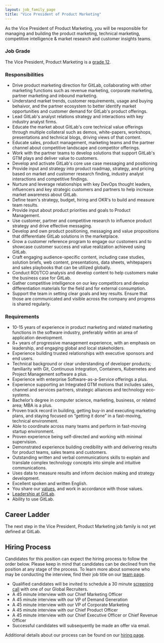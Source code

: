 ```yaml
---
layout: job_family_page
title: "Vice President of Product Marketing"
---
```


As the Vice President of Product Marketing, you will be responsible for managing and building the product marketing, technical marketing, competitive intelligence & market research and customer insights teams.

### Job Grade

The Vice President, Product Marketing is a [grade 12](/handbook/total-rewards/compensation/compensation-calculator/#gitlab-job-grades).

### Responsibilities

- Drive product marketing direction for GitLab, collaborating with other marketing functions such as revenue marketing, corporate marketing, partner marketing and inbound marketing.
- Understand market trends, customer requirements, usage and buying behaivor, and the partner ecosystem to better identify market opportunities and customer demand for GitLab's product offerings.
- Lead GitLab's analyst relations strategy and interactions with key industry analyst firms.
- Educate the market about GitLab's core technical value offerings through multiple collateral such as demos, white-papers, workshops, presentations and technical blogs, driving views of that content.
- Educate sales, product management, marketing teams and the partner channel about competitive landscape and competitor offerings.
- Work with the partner teams to develop solutions that support GitLab's GTM plays and deliver value to customers.
- Develop and activate GitLab's core use case messaging and positioning
- Provide input and strategy into product roadmap, strategy, and pricing based on market and customer research finding, industry analyst interactions and competitive findings.
- Nurture and leverage relationships with key DevOps thought leaders, influencers and key strategic customers and partners to help increase market awareness about GitLab.
- Define team's strategy, budget, hiring and OKR's to build and measure team results.
- Provide input about product priorities and goals to Product Management.
- Use customer, partner and competitive research to influence product strategy and drive effective messaging.
- Develop and own product positioning, messaging and value propositions that differentiate GitLab solutions in the marketplace.
- Grow a customer reference program to engage our customers and to showcase customer success and value realization achieved using GitLab.
- Craft engaging audience-specific content, including case studies, solution briefs, web content, presentations, data sheets, whitepapers and sales playbooks that can be utilized globally.
- Conduct ROI/TCO analysis and develop content to help customers make the business case for GitLab.
- Gather competitive intelligence on our key competitors and develop differentiation materials for the field and for external consumption.
- Support the team in setting clear goals and key results. Ensure that those are communicated and visible across the company and progress is shared regularly.

### Requirements

- 10-15 years of experience in product marketing and related marketing functions in the software industry, preferably wihtin an area of application development.
- 8+ years of progressive management experience, with an emphasis on leadership, and engaging global and local stakeholders.
- Experience building trusted relationships with executive sponsors and end users.
- Technical background or clear understanding of developer products; familiarity with Git, Continuous Integration, Containers, Kubernetes and Project Management software a plus.
- Experience with enterprise Software-as-a-Service offerings a plus.
- Experience supporting an Integrated GTM motions that includes sales, channel and services partners, strategic alliances and technology eco-systems.  
- Bachelor’s degree in computer science, marketing, business, or related area; MBA is a plus.
- Proven track record in building, getting buy-in and executing marketing plans, and staying focused on “getting it done” in a fast-moving, technical environment.
- Able to coordinate across many teams and perform in fast-moving startup environment.
- Proven experience being self-directed and working with minimal supervision.
- Demonstrated experience building credibility with and delivering results for product teams, sales teams and customers.
- Outstanding written and verbal communications skills to explain and translate complex technology concepts into simple and intuitive communications.
- Uses data to measure results and inform decision making and strategy development.
- Excellent spoken and written English.
- You share our [values](/handbook/values/), and work in accordance with those values.
- [Leadership at GitLab](https://about.gitlab.com/company/team/structure/#director-group).
- Ability to use GitLab.

## Career Ladder

The next step in the Vice President, Product Marketing job family is not yet defined at GitLab.

## Hiring Process

Candidates for this position can expect the hiring process to follow the order below. Please keep in mind that candidates can be declined from the position at any stage of the process. To learn more about someone who may be conducting the interview, find their job title on our [team page](https://about.gitlab.com/company/team/).

- Qualified candidates will be invited to schedule a 30 minute [screening call](/handbook/hiring/interviewing/#conducting-a-screening-call) with one of our Global Recruiters.
- A 45 minute interview with our Chief Marketing Officer
- A 45 minute interview with our VP of Demand Generation
- A 45 minute interview with our VP of Corporate Marketing
- A 45 minute interview with our Chief Product Officer
- A 45 minute interview with our Chief Executive Officer or Chief Revenue Officer
- Successful candidates will subsequently be made an offer via email.

Additional details about our process can be found on our [hiring page](/handbook/hiring/).
